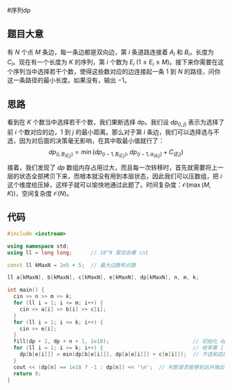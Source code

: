 #序列dp 

## 题目大意

有 $N$ 个点 $M$ 条边，每一条边都是双向边，第 $i$ 条道路连接着 $A_i$ 和 $B_i$，长度为 $C_i$。现在有一个长度为 $K$ 的序列，第 $i$ 个数为 $E_i$ $(1\le E_i\le M)$。接下来你需要在这个序列当中选择若干个数，使得这些数对应的边连接起一条 $1$ 到 $N$ 的路径，问你这一条路径的最小长度。如果没有，输出 $-1$。

## 思路

看到在 $K$ 个数当中选择若干个数，我们果断选择 dp。我们设 $dp_{(i,j)}$ 表示为选择了前 $i$ 个数对应的边，$1$ 到 $j$ 的最小距离。那么对于第 $i$ 条边，我们可以选择选与不选，因为对后面的决策毫无影响，在其中取最小值就行了：
$$
dp_{(i,B_{(E_i)})}=\min(dp_{(i-1,B_{(E_i)})},dp_{(i-1,a_{(A_i)})}+C_{(E_{i})})
$$
接着，我们发现了 $dp$ 数组内存占用过大，而且每一次转移时，首先就需要将上一层的状态全部拷贝下来，而根本就没有用到本层状态，因此我们可以压数组，把 $i$ 这个维度给压掉，这样子就可以愉快地通过此题了。时间复杂度：$\mathcal O(\max(M,K))$，空间复杂度 $\mathcal O(N)$。

## 代码

```cpp
#include <iostream>

using namespace std;
using ll = long long;      // 10^9 累加会爆 int

const ll kMaxN = 2e5 + 5;  // 最大边数和点数

ll a[kMaxN], b[kMaxN], c[kMaxN], e[kMaxN], dp[kMaxN], n, m, k;

int main() {
  cin >> n >> m >> k;
  for (ll i = 1; i <= m; i++) {
    cin >> a[i] >> b[i] >> c[i];
  }
  for (ll i = 1; i <= k; i++) {
    cin >> e[i];
  }
  fill(dp + 2, dp + n + 1, 1e18);                           // 初始化 dp 数组，注意不初始化 dp[1]，dp[1] 仍为 0
  for (ll i = 1; i <= k; i++) {                             // 枚举第 i 个数
    dp[b[e[i]]] = min(dp[b[e[i]]], dp[a[e[i]]] + c[e[i]]);  // 不选和选取最小值
  }
  cout << (dp[n] == 1e18 ? -1 : dp[n]) << '\n';  // 判断是否能够到达并输出
  return 0;
}
```



